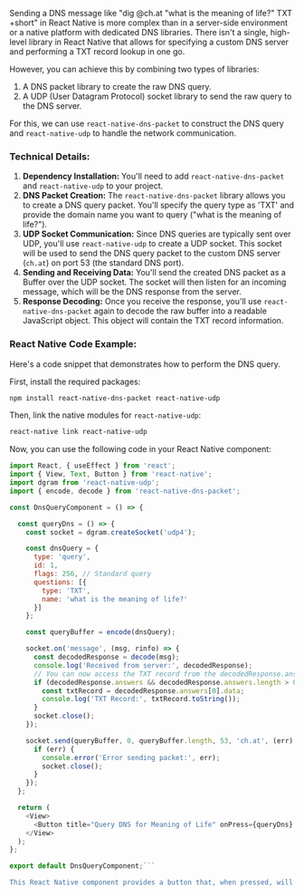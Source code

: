 Sending a DNS message like "dig @ch.at \"what is the meaning of life?\" TXT +short" in React Native is more complex than in a server-side environment or a native platform with dedicated DNS libraries. There isn't a single, high-level library in React Native that allows for specifying a custom DNS server and performing a TXT record lookup in one go.

However, you can achieve this by combining two types of libraries:

1.  A DNS packet library to create the raw DNS query.
2.  A UDP (User Datagram Protocol) socket library to send the raw query to the DNS server.

For this, we can use `react-native-dns-packet` to construct the DNS query and `react-native-udp` to handle the network communication.

### Technical Details:

1.  **Dependency Installation:** You'll need to add `react-native-dns-packet` and `react-native-udp` to your project.
2.  **DNS Packet Creation:** The `react-native-dns-packet` library allows you to create a DNS query packet. You'll specify the query type as 'TXT' and provide the domain name you want to query ("what is the meaning of life?").
3.  **UDP Socket Communication:** Since DNS queries are typically sent over UDP, you'll use `react-native-udp` to create a UDP socket. This socket will be used to send the DNS query packet to the custom DNS server (`ch.at`) on port 53 (the standard DNS port).
4.  **Sending and Receiving Data:** You'll send the created DNS packet as a Buffer over the UDP socket. The socket will then listen for an incoming message, which will be the DNS response from the server.
5.  **Response Decoding:** Once you receive the response, you'll use `react-native-dns-packet` again to decode the raw buffer into a readable JavaScript object. This object will contain the TXT record information.

### React Native Code Example:

Here's a code snippet that demonstrates how to perform the DNS query.

First, install the required packages:

```bash
npm install react-native-dns-packet react-native-udp
```

Then, link the native modules for `react-native-udp`:

```bash
react-native link react-native-udp
```

Now, you can use the following code in your React Native component:

```javascript
import React, { useEffect } from 'react';
import { View, Text, Button } from 'react-native';
import dgram from 'react-native-udp';
import { encode, decode } from 'react-native-dns-packet';

const DnsQueryComponent = () => {

  const queryDns = () => {
    const socket = dgram.createSocket('udp4');

    const dnsQuery = {
      type: 'query',
      id: 1,
      flags: 256, // Standard query
      questions: [{
        type: 'TXT',
        name: 'what is the meaning of life?'
      }]
    };

    const queryBuffer = encode(dnsQuery);

    socket.on('message', (msg, rinfo) => {
      const decodedResponse = decode(msg);
      console.log('Received from server:', decodedResponse);
      // You can now access the TXT record from the decodedResponse.answers array
      if (decodedResponse.answers && decodedResponse.answers.length > 0) {
        const txtRecord = decodedResponse.answers[0].data;
        console.log('TXT Record:', txtRecord.toString());
      }
      socket.close();
    });

    socket.send(queryBuffer, 0, queryBuffer.length, 53, 'ch.at', (err) => {
      if (err) {
        console.error('Error sending packet:', err);
        socket.close();
      }
    });
  };

  return (
    <View>
      <Button title="Query DNS for Meaning of Life" onPress={queryDns} />
    </View>
  );
};

export default DnsQueryComponent;```

This React Native component provides a button that, when pressed, will send the DNS query and print the response to the console. This method gives you low-level control over the DNS query process, allowing you to replicate the `dig` command's functionality.